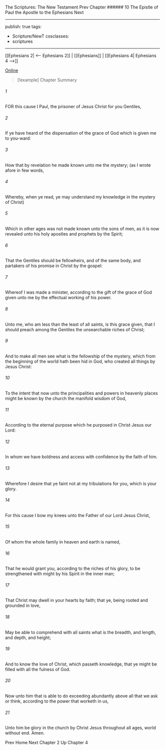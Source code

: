The Scriptures: The New Testament
Prev
Chapter ###### 10
The Epistle of Paul the Apostle to the Ephesians
Next

---
publish: true
tags:
  - Scripture/NewT
cssclasses:
  - scriptures
---
[[Ephesians 2| <-- Ephesians 2]] | [[Ephesians]] | [[Ephesians 4| Ephesians 4 -->]]

[Online](https://churchofjesuschrist.org/study/scriptures/nt/eph/3?lang=eng)

>[!example] Chapter Summary
>
###### 1
FOR this cause I Paul, the prisoner of Jesus Christ for you Gentiles,
###### 2
If ye have heard of the dispensation of the grace of God which is given me to you-ward:
###### 3
How that by revelation he made known unto me the mystery; (as I wrote afore in few words,
###### 4
Whereby, when ye read, ye may understand my knowledge in the mystery of Christ)
###### 5
Which in other ages was not made known unto the sons of men, as it is now revealed unto his holy apostles and prophets by the Spirit;
###### 6
That the Gentiles should be fellowheirs, and of the same body, and partakers of his promise in Christ by the gospel:
###### 7
Whereof I was made a minister, according to the gift of the grace of God given unto me by the effectual working of his power.
###### 8
Unto me, who am less than the least of all saints, is this grace given, that I should preach among the Gentiles the unsearchable riches of Christ;
###### 9
And to make all men see what is the fellowship of the mystery, which from the beginning of the world hath been hid in God, who created all things by Jesus Christ:
###### 10
To the intent that now unto the principalities and powers in heavenly places might be known by the church the manifold wisdom of God,
###### 11
According to the eternal purpose which he purposed in Christ Jesus our Lord:
###### 12
In whom we have boldness and access with confidence by the faith of him.
###### 13
Wherefore I desire that ye faint not at my tribulations for you, which is your glory.
###### 14
For this cause I bow my knees unto the Father of our Lord Jesus Christ,
###### 15
Of whom the whole family in heaven and earth is named,
###### 16
That he would grant you, according to the riches of his glory, to be strengthened with might by his Spirit in the inner man;
###### 17
That Christ may dwell in your hearts by faith; that ye, being rooted and grounded in love,
###### 18
May be able to comprehend with all saints what is the breadth, and length, and depth, and height;
###### 19
And to know the love of Christ, which passeth knowledge, that ye might be filled with all the fulness of God.
###### 20
Now unto him that is able to do exceeding abundantly above all that we ask or think, according to the power that worketh in us,
###### 21
Unto him be glory in the church by Christ Jesus throughout all ages, world without end. Amen.

Prev
Home
Next
Chapter 2
Up
Chapter 4



